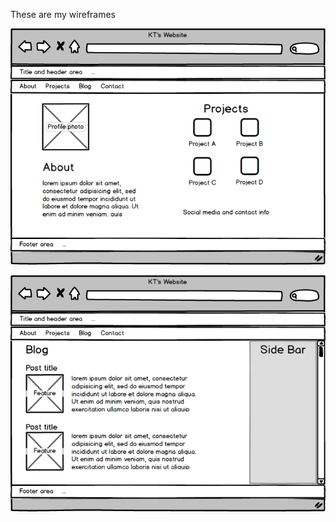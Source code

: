 These are my wireframes

![Index wireframe image](imgs/wireframe-index.png?raw=true)

![Blog wireframe image](imgs/wireframe-blog-index.png?raw=true)

